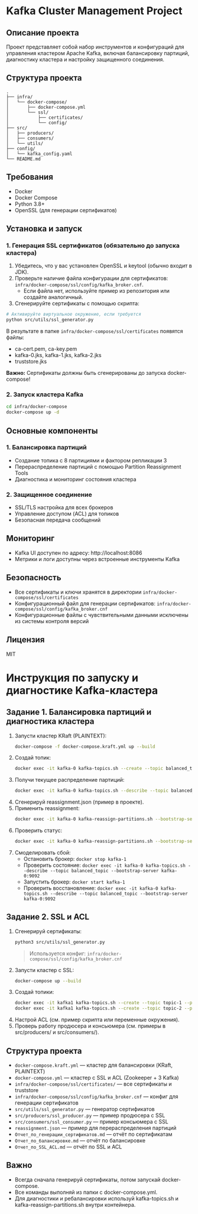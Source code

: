 # Kafka Cluster Management Project

## Описание проекта
Проект представляет собой набор инструментов и конфигураций для управления кластером Apache Kafka, включая балансировку партиций, диагностику кластера и настройку защищенного соединения.

## Структура проекта
```
.
├── infra/
│   └── docker-compose/
│       ├── docker-compose.yml
│       └── ssl/
│           ├── certificates/
│           └── config/
├── src/
│   ├── producers/
│   ├── consumers/
│   └── utils/
├── config/
│   └── kafka_config.yaml
└── README.md
```

## Требования
- Docker
- Docker Compose
- Python 3.8+
- OpenSSL (для генерации сертификатов)

## Установка и запуск

### 1. Генерация SSL сертификатов (обязательно до запуска кластера)

1. Убедитесь, что у вас установлен OpenSSL и keytool (обычно входит в JDK).
2. Проверьте наличие файла конфигурации для сертификатов: `infra/docker-compose/ssl/config/kafka_broker.cnf`.
   - Если файла нет, используйте пример из репозитория или создайте аналогичный.
3. Сгенерируйте сертификаты с помощью скрипта:

```bash
# Активируйте виртуальное окружение, если требуется
python src/utils/ssl_generator.py
```

В результате в папке `infra/docker-compose/ssl/certificates` появятся файлы:
- ca-cert.pem, ca-key.pem
- kafka-0.jks, kafka-1.jks, kafka-2.jks
- truststore.jks

**Важно:** Сертификаты должны быть сгенерированы до запуска docker-compose!

### 2. Запуск кластера Kafka
```bash
cd infra/docker-compose
docker-compose up -d
```

## Основные компоненты

### 1. Балансировка партиций
- Создание топика с 8 партициями и фактором репликации 3
- Перераспределение партиций с помощью Partition Reassignment Tools
- Диагностика и мониторинг состояния кластера

### 2. Защищенное соединение
- SSL/TLS настройка для всех брокеров
- Управление доступом (ACL) для топиков
- Безопасная передача сообщений

## Мониторинг
- Kafka UI доступен по адресу: http://localhost:8086
- Метрики и логи доступны через встроенные инструменты Kafka

## Безопасность
- Все сертификаты и ключи хранятся в директории `infra/docker-compose/ssl/certificates`
- Конфигурационный файл для генерации сертификатов: `infra/docker-compose/ssl/config/kafka_broker.cnf`
- Конфигурационные файлы с чувствительными данными исключены из системы контроля версий

## Лицензия
MIT

# Инструкция по запуску и диагностике Kafka-кластера

## Задание 1. Балансировка партиций и диагностика кластера

1. Запусти кластер KRaft (PLAINTEXT):
   ```bash
   docker-compose -f docker-compose.kraft.yml up --build
   ```
2. Создай топик:
   ```bash
   docker exec -it kafka-0 kafka-topics.sh --create --topic balanced_topic --partitions 8 --replication-factor 3 --bootstrap-server kafka-0:9092
   ```
3. Получи текущее распределение партиций:
   ```bash
   docker exec -it kafka-0 kafka-topics.sh --describe --topic balanced_topic --bootstrap-server kafka-0:9092
   ```
4. Сгенерируй reassignment.json (пример в проекте).
5. Применить reassignment:
   ```bash
   docker exec -it kafka-0 kafka-reassign-partitions.sh --bootstrap-server kafka-0:9092 --reassignment-json-file /path/to/reassignment.json --execute
   ```
6. Проверить статус:
   ```bash
   docker exec -it kafka-0 kafka-reassign-partitions.sh --bootstrap-server kafka-0:9092 --reassignment-json-file /path/to/reassignment.json --verify
   ```
7. Смоделировать сбой:
   - Остановить брокер: `docker stop kafka-1`
   - Проверить состояние: `docker exec -it kafka-0 kafka-topics.sh --describe --topic balanced_topic --bootstrap-server kafka-0:9092`
   - Запустить брокер: `docker start kafka-1`
   - Проверить восстановление: `docker exec -it kafka-0 kafka-topics.sh --describe --topic balanced_topic --bootstrap-server kafka-0:9092`

## Задание 2. SSL и ACL

1. Сгенерируй сертификаты:
   ```bash
   python3 src/utils/ssl_generator.py
   ```
   > Используется конфиг: `infra/docker-compose/ssl/config/kafka_broker.cnf`
2. Запусти кластер с SSL:
   ```bash
   docker-compose up --build
   ```
3. Создай топики:
   ```bash
   docker exec -it kafka1 kafka-topics.sh --create --topic topic-1 --partitions 3 --replication-factor 3 --bootstrap-server kafka1:9093 --command-config /bitnami/kafka/config/client-ssl.properties
   docker exec -it kafka1 kafka-topics.sh --create --topic topic-2 --partitions 3 --replication-factor 3 --bootstrap-server kafka1:9093 --command-config /bitnami/kafka/config/client-ssl.properties
   ```
4. Настрой ACL (см. пример скрипта или переменные окружения).
5. Проверь работу продюсера и консьюмера (см. примеры в src/producers/ и src/consumers/).

## Структура проекта
- `docker-compose.kraft.yml` — кластер для балансировки (KRaft, PLAINTEXT)
- `docker-compose.yml` — кластер с SSL и ACL (Zookeeper + 3 Kafka)
- `infra/docker-compose/ssl/certificates/` — все сертификаты и truststore
- `infra/docker-compose/ssl/config/kafka_broker.cnf` — конфиг для генерации сертификатов
- `src/utils/ssl_generator.py` — генератор сертификатов
- `src/producers/ssl_producer.py` — пример продюсера с SSL
- `src/consumers/ssl_consumer.py` — пример консьюмера с SSL
- `reassignment.json` — пример для перераспределения партиций
- `Отчет_по_генерации_сертификатов.md` — отчёт по сертификатам
- `Отчет_по_балансировке.md` — отчёт по балансировке
- `Отчет_по_SSL_ACL.md` — отчёт по SSL и ACL

## Важно
- Всегда сначала генерируй сертификаты, потом запускай docker-compose.
- Все команды выполняй из папки с docker-compose.yml.
- Для диагностики и ребалансировки используй kafka-topics.sh и kafka-reassign-partitions.sh внутри контейнера.